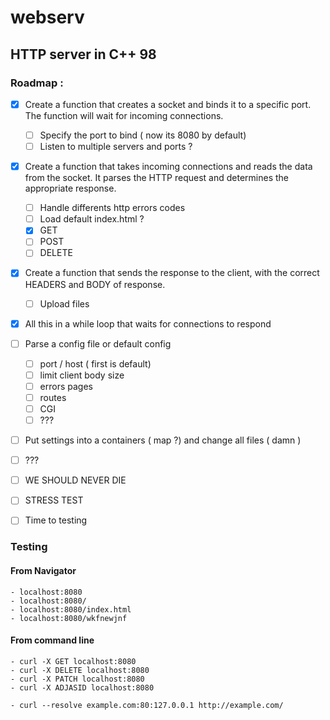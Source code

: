 # webserv

## HTTP server in C++ 98

### Roadmap :

* [x] Create a function that creates a socket and binds it to a specific port. The function will wait for incoming connections.
    * [ ] Specify the port to bind ( now its 8080 by default)
    * [ ] Listen to multiple servers and ports ?

* [x] Create a function that takes incoming connections and reads the data from the socket. It parses the HTTP request and determines the appropriate response.
    * [ ] Handle differents http errors codes
    * [ ] Load default index.html ?
    * [x] GET
    * [ ] POST
    * [ ] DELETE

* [x] Create a function that sends the response to the client, with the correct HEADERS and BODY of response.
    * [ ] Upload files

* [x] All this in a while loop that waits for connections to respond

* [ ] Parse a config file or default config
    * [ ] port / host ( first is default)
    * [ ] limit client body size
    * [ ] errors pages
    * [ ] routes
    * [ ] CGI
    * [ ] ???

* [ ] Put settings into a containers ( map ?) and change all files ( damn )

* [ ] ???

* [ ] WE SHOULD NEVER DIE

* [ ] STRESS TEST

* [ ] Time to testing

### Testing

#### From Navigator
    - localhost:8080
    - localhost:8080/
    - localhost:8080/index.html
    - localhost:8080/wkfnewjnf

#### From command line
    - curl -X GET localhost:8080
    - curl -X DELETE localhost:8080
    - curl -X PATCH localhost:8080
    - curl -X ADJASID localhost:8080

    - curl --resolve example.com:80:127.0.0.1 http://example.com/